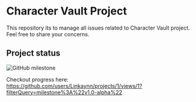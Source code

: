 # Character Vault Project

This repository its to manage all issues related to Character Vault project. Feel free to share your concerns.

## Project status

![GitHub milestone](https://img.shields.io/github/milestones/progress/Linkaynn/character-vault-issues/1?label=Alpha%20dev%20progress&style=flat-square)

Checkout progress here: https://github.com/users/Linkaynn/projects/1/views/1?filterQuery=milestone%3A%22v1.0-alpha%22
